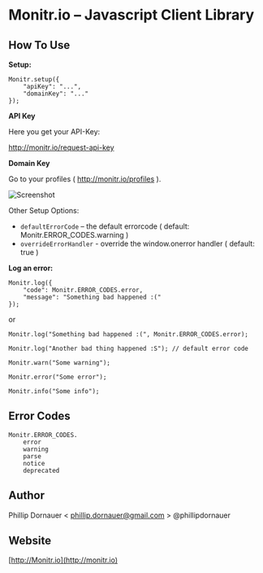 Monitr.io – Javascript Client Library
===


How To Use
---

**Setup:**

    Monitr.setup({
        "apiKey": "...",
        "domainKey": "..."
    });


**API Key**


Here you get your API-Key:

http://monitr.io/request-api-key




**Domain Key**

Go to your profiles ( http://monitr.io/profiles ).

![Screenshot](http://d3j5vwomefv46c.cloudfront.net/photos/full/488321426.png?Expires=1325616954&Key-Pair-Id=APKAIYVGSUJFNRFZBBTA&Signature=Lqzc2jOsLWwyztJMW9ZVvJdX~LLh9Oe~KfaeD9QtCLjQAVM6Q6M8opbNsFMpdUjWgWzB46EwyTavo0UDBsEIQdJioBIqkilIq7zXI8ZSCBPil1-cypD2dC6N2b~0Vh8vIhHbpVJECq9AqZUXsco3bttsg~2iSEabAD0J~Bv2X5E_)


Other Setup Options:

* `defaultErrorCode` – the default errorcode ( default: Monitr.ERROR_CODES.warning )
* `overrideErrorHandler` - override the window.onerror handler ( default: true )

**Log an error:**

    Monitr.log({
        "code": Monitr.ERROR_CODES.error,
        "message": "Something bad happened :("
    });



or

    Monitr.log("Something bad happened :(", Monitr.ERROR_CODES.error);
    
    Monitr.log("Another bad thing happened :S"); // default error code
    
    Monitr.warn("Some warning");
    
    Monitr.error("Some error");
    
    Monitr.info("Some info");


Error Codes
---

    Monitr.ERROR_CODES.
        error
        warning
        parse
        notice
        deprecated




Author
---

Phillip Dornauer < phillip.dornauer@gmail.com > @phillipdornauer


Website
---

[http://Monitr.io](http://monitr.io)



